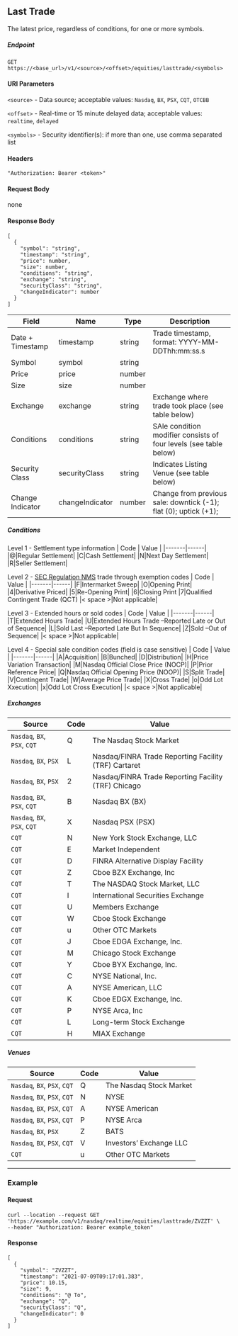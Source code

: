 ## Last Trade

The latest price, regardless of conditions, for one or more symbols.

##### Endpoint

`GET` `https://<base_url>/v1/<source>/<offset>/equities/lasttrade/<symbols>`

#### URI Parameters

`<source>` - Data source; acceptable values: `Nasdaq`, `BX`, `PSX`, `CQT`, `OTCBB`

`<offset>` - Real-time or 15 minute delayed data; acceptable values: `realtime`, `delayed`

`<symbols>` - Security identifier(s): if more than one, use comma separated list

#### Headers

`"Authorization: Bearer <token>"`

#### Request Body

none

#### Response Body

```
[
  {
    "symbol": "string",
    "timestamp": "string",
    "price": number,
    "size": number,
    "conditions": "string",
    "exchange": "string",
    "securityClass": "string",
    "changeIndicator": number
  }
]
```

| Field | Name | Type | Description |
|-------|------|------|-------------|
| Date + Timestamp | timestamp  | string  | Trade timestamp, format: YYYY-MM-DDThh:mm:ss.s |
| Symbol| symbol| string  ||
| Price| price| number  ||
| Size| size| number ||
| Exchange| exchange| string  | Exchange where trade took place (see table below)|
| Conditions| conditions | string  | SAle condition modifier consists of four levels  (see table below)|
| Security Class| securityClass| string  |Indicates Listing Venue (see table below)|
| Change Indicator| changeIndicator| number  | Change from previous sale: downtick (-1); flat (0); uptick (+1); |

##### Conditions

Level 1 - Settlement type information
| Code | Value |
|-------|------|
|@|Regular Settlement|
|C|Cash Settlement|
|N|Next Day Settlement|
|R|Seller Settlement|

Level 2 - [SEC Regulation NMS](http://www.nasdaqtrader.com/Trader.aspx?id=RegNMS) trade through exemption codes
| Code | Value |
|-------|------|
|F|Intermarket Sweep|
|O|Opening Print|
|4|Derivative Priced|
|5|Re-Opening Print|
|6|Closing Print
|7|Qualified Contingent Trade (QCT)
|< space >|Not applicable|

Level 3 - Extended hours or sold codes
| Code | Value |
|-------|------|
|T|Extended Hours Trade|
|U|Extended Hours Trade –Reported Late or Out of Sequence|
|L|Sold Last –Reported Late But In Sequence|
|Z|Sold –Out of Sequence|
|< space >|Not applicable|

Level 4 - Special sale condition codes (field is case sensitive)
| Code | Value |
|-------|------|
|A|Acquisition|
|B|Bunched|
|D|Distribution|
|H|Price Variation Transaction|
|M|Nasdaq Official Close Price (NOCP)|
|P|Prior Reference Price|
|Q|Nasdaq Official Opening Price (NOOP)|
|S|Split Trade|
|V|Contingent Trade|
|W|Average Price Trade|
|X|Cross Trade|
|o|Odd Lot Xxecution|
|x|Odd Lot Cross Execution|
|< space >|Not applicable|

##### Exchanges

| Source | Code | Value |
|-------|-------|------|
|`Nasdaq`, `BX`, `PSX`, `CQT`|Q|The Nasdaq Stock Market|
|`Nasdaq`, `BX`, `PSX`|L|Nasdaq/FINRA Trade Reporting Facility (TRF) Cartaret|
|`Nasdaq`, `BX`, `PSX`|2|Nasdaq/FINRA Trade Reporting Facility (TRF) Chicago|
|`Nasdaq`, `BX`, `PSX`, `CQT`|B|Nasdaq BX (BX)|
|`Nasdaq`, `BX`, `PSX`, `CQT`|X|Nasdaq PSX (PSX)|
|`CQT`|N |New York Stock Exchange, LLC|
|`CQT`|E |Market Independent|
|`CQT`|D |FINRA Alternative Display Facility|
|`CQT`|Z |Cboe BZX Exchange, Inc|
|`CQT`|T |The NASDAQ Stock Market, LLC|
|`CQT`|I |International Securities Exchange|
|`CQT`|U |Members Exchange|
|`CQT`|W |Cboe Stock Exchange|
|`CQT`|u |Other OTC Markets|
|`CQT`|J |Cboe EDGA Exchange, Inc.|
|`CQT`|M |Chicago Stock Exchange|
|`CQT`|Y |Cboe BYX Exchange, Inc.|
|`CQT`|C |NYSE National, Inc.|
|`CQT`|A |NYSE American, LLC|
|`CQT`|K |Cboe EDGX Exchange, Inc.|
|`CQT`|P |NYSE Arca, Inc|
|`CQT`|L |Long-term Stock Exchange|
|`CQT`|H |MIAX Exchange|

##### Venues

| Source | Code | Value |
|-------|-------|------|
|`Nasdaq`, `BX`, `PSX`, `CQT`|Q|The Nasdaq Stock Market|
|`Nasdaq`, `BX`, `PSX`, `CQT`|N|NYSE|
|`Nasdaq`, `BX`, `PSX`, `CQT`|A|NYSE American|
|`Nasdaq`, `BX`, `PSX`, `CQT`|P|NYSE Arca|
|`Nasdaq`, `BX`, `PSX`|Z|BATS|
|`Nasdaq`, `BX`, `PSX`, `CQT`|V|Investors’ Exchange LLC|
|`CQT`|u|Other OTC Markets|


---


### Example

#### Request

```
curl --location --request GET 'https://example.com/v1/nasdaq/realtime/equities/lasttrade/ZVZZT' \
--header "Authorization: Bearer example_token"
```

#### Response

```
[
  {
    "symbol": "ZVZZT",
    "timestamp": "2021-07-09T09:17:01.383",
    "price": 10.15,
    "size": 9,
    "conditions": "@ To",
    "exchange": "Q",
    "securityClass": "Q",
    "changeIndicator": 0
  }
]
```
